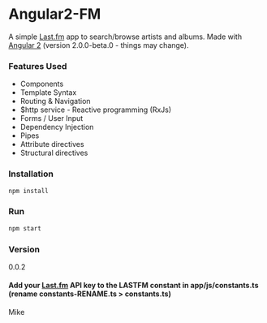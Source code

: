 # Angular2-FM

A simple [Last.fm](http://www.last.fm/) app to search/browse artists and albums. Made with [Angular 2](https://angular.io/) (version 2.0.0-beta.0 - things may change).

### Features Used
  - Components
  - Template Syntax
  - Routing &amp; Navigation
  - $http service - Reactive programming (RxJs)
  - Forms / User Input
  - Dependency Injection
  - Pipes
  - Attribute directives
  - Structural directives

### Installation
```javascript
npm install
```

### Run
```javascript
npm start
```

### Version
0.0.2

#### Add your [Last.fm](http://www.last.fm/api/account/create) API key to the LASTFM constant in app/js/constants.ts (rename constants-RENAME.ts > constants.ts)

Mike